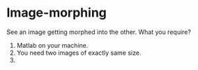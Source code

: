 # Image-morphing
See an image getting morphed into the other.
What you require?
1. Matlab on your machine.
2. You need two images of exactly same size.
3. 
